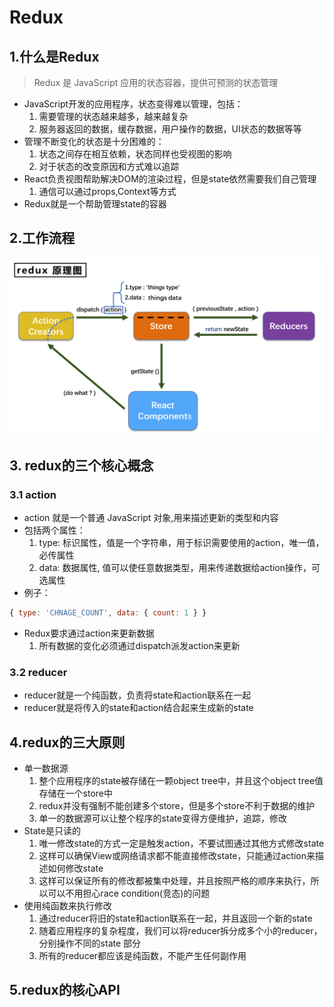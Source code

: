 # Redux

## 1.什么是Redux

> Redux 是 JavaScript 应用的状态容器，提供可预测的状态管理


- JavaScript开发的应用程序，状态变得难以管理，包括：
	1. 需要管理的状态越来越多，越来越复杂
	2. 服务器返回的数据，缓存数据，用户操作的数据，UI状态的数据等等
- 管理不断变化的状态是十分困难的：
	1. 状态之间存在相互依赖，状态同样也受视图的影响
	2. 对于状态的改变原因和方式难以追踪
- React负责视图帮助解决DOM的渲染过程，但是state依然需要我们自己管理
	1. 通信可以通过props,Context等方式
- Redux就是一个帮助管理state的容器

## 2.工作流程

![](image/redux%E5%8E%9F%E7%90%86%E5%9B%BE.png)

## 3. redux的三个核心概念

### 3.1 action 

- action 就是一个普通 JavaScript 对象,用来描述更新的类型和内容
- 包括两个属性：
	1. type: 标识属性，值是一个字符串，用于标识需要使用的action，唯一值，必传属性
	2. data: 数据属性, 值可以使任意数据类型，用来传递数据给action操作，可选属性
-   例子：

```JavaScript
{ type: 'CHNAGE_COUNT', data: { count: 1 } }

```


- Redux要求通过action来更新数据
	1. 所有数据的变化必须通过dispatch派发action来更新

### 3.2 reducer

- reducer就是一个纯函数，负责将state和action联系在一起
- reducer就是将传入的state和action结合起来生成新的state
## 4.redux的三大原则
- 单一数据源
	1. 整个应用程序的state被存储在一颗object tree中，并且这个object tree值存储在一个store中
	2. redux并没有强制不能创建多个store，但是多个store不利于数据的维护
	3. 单一的数据源可以让整个程序的state变得方便维护，追踪，修改
- State是只读的
	1. 唯一修改state的方式一定是触发action，不要试图通过其他方式修改state
	2. 这样可以确保View或网络请求都不能直接修改state，只能通过action来描述如何修改state
	3. 这样可以保证所有的修改都被集中处理，并且按照严格的顺序来执行，所以可以不用担心race condition(竞态)的问题
- 使用纯函数来执行修改
	1. 通过reducer将旧的state和action联系在一起，并且返回一个新的state
	2. 随着应用程序的复杂程度，我们可以将reducer拆分成多个小的reducer，分别操作不同的state 部分
	3. 所有的reducer都应该是纯函数，不能产生任何副作用

## 5.redux的核心API



